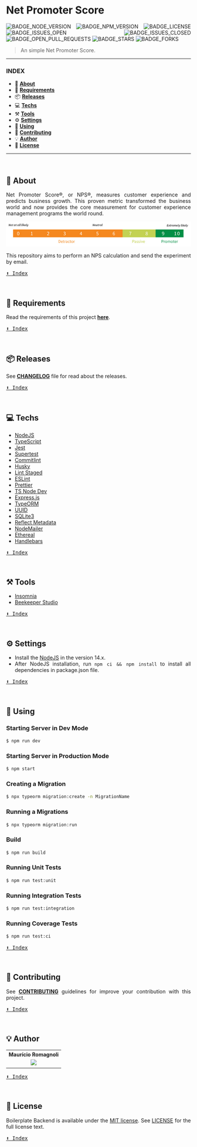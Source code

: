 <div align='justify'>

# **Net Promoter Score**

![BADGE_NODE_VERSION]
![BADGE_NPM_VERSION]
![BADGE_LICENSE]
![BADGE_ISSUES_OPEN]
![BADGE_ISSUES_CLOSED]
![BADGE_OPEN_PULL_REQUESTS]
![BADGE_STARS]
![BADGE_FORKS]

> An simple Net Promoter Score.

---

### **INDEX**

- 📄 **[About](#about)**
- 📝 **[Requirements](-requirements)**
- 📦 **[Releases](#-releases)**
- 💻 **[Techs](#-techs)**
- ⚒️ **[Tools](#%EF%B8%8F-tools)**
- ⚙️ **[Settings](#%EF%B8%8F-settings)**
- 🍷 **[Using](#-using)**
- 🌱 **[Contributing](#-contributing)**
- 💡 **[Author](#-author)**
- 🧾 **[License](#-license)**

---

<br>

## 📄 **About**

Net Promoter Score®, or NPS®, measures customer experience and predicts business growth. This proven metric transformed the business world and now provides the core measurement for customer experience management programs the world round.

![](./assets/nps.png)

This repository aims to perform an NPS calculation and send the experiment by email.

<kbd>[⬆️ Index](#index)</kbd>

<br>

## 📝 **Requirements**

Read the requirements of this project **[here](./docs/requirements)**.

<kbd>[⬆️ Index](#index)</kbd>

<br>

## 📦 **Releases**

See **[CHANGELOG](./docs/guides/CHANGELOG.md)** file for read about the releases.

<kbd>[⬆️ Index](#index)</kbd>

<br>

## 💻 **Techs**

- [NodeJS](https://nodejs.org/en/)
- [TypeScript](https://www.typescriptlang.org/)
- [Jest](https://jestjs.io/)
- [Supertest](https://github.com/visionmedia/supertest)
- [Commitlint](https://github.com/conventional-changelog/commitlint)
- [Husky](https://github.com/typicode/husky)
- [Lint Staged](https://github.com/okonet/lint-staged)
- [ESLint](https://eslint.org/)
- [Prettier](https://prettier.io/)
- [TS Node Dev](https://www.npmjs.com/package/ts-node-dev)
- [Express.js](https://expressjs.com/)
- [TypeORM](https://typeorm.io/#/)
- [UUID](https://www.npmjs.com/package/uuid)
- [SQLite3](https://www.npmjs.com/package/sqlite3)
- [Reflect Metadata](https://www.npmjs.com/package/reflect-metadata)
- [NodeMailer](https://nodemailer.com/about/)
- [Ethereal](https://ethereal.email/)
- [Handlebars](https://handlebarsjs.com/)

<kbd>[⬆️ Index](#index)</kbd>

<br>

## ⚒️ **Tools**

- [Insomnia](https://insomnia.rest/)
- [Beekeeper Studio](https://www.beekeeperstudio.io/)

<kbd>[⬆️ Index](#index)</kbd>

<br>

## ⚙️ **Settings**

- Install the [NodeJS](https://nodejs.org/en/download/) in the version 14.x.
- After NodeJS installation, run `npm ci && npm install` to install all dependencies in package.json file.

<kbd>[⬆️ Index](#index)</kbd>

<br>

## 🍷 **Using**

### Starting Server in Dev Mode

```bash
$ npm run dev
```

### Starting Server in Production Mode

```bash
$ npm start
```

### Creating a Migration

```bash
$ npx typeorm migration:create -n MigrationName
```

### Running a Migrations

```bash
$ npx typeorm migration:run
```

### Build

```bash
$ npm run build
```

### Running Unit Tests

```bash
$ npm run test:unit
```

### Running Integration Tests

```bash
$ npm run test:integration
```

### Running Coverage Tests

```bash
$ npm run test:ci
```

<kbd>[⬆️ Index](#index)</kbd>

<br>

## 🌱 **Contributing**

See **[CONTRIBUTING](./docs/guides/CONTRIBUTING.md)** guidelines for improve your contribution with this project.

<kbd>[⬆️ Index](#index)</kbd>

<br>

## 💡 **Author**

<table>
  <tr align=center>
    <th><strong>Maurício Romagnoli</strong></th>
  </tr>
  <tr align=center>
    <td>
      <a href="https://www.linkedin.com/in/mauricioromagnoli/">
        <img width="200" src="https://avatars1.githubusercontent.com/u/38081852?s=460&u=0efcf96c90b1343962f6b881fd230cebb98e1dcb&v=4">
      </a>
    </td>
  </tr>
</table>

<kbd>[⬆️ Index](#index)</kbd>

<br>

## 🧾 **License**

Boilerplate Backend is available under the [MIT license](https://opensource.org/licenses/MIT). See [LICENSE](./LICENSE) for the full license text.

<kbd>[⬆️ Index](#index)</kbd>

<br>

</div>

<!-- Badges -->

[BADGE_NODE_VERSION]: https://img.shields.io/badge/nodejs-v14.15.3-3c873a

[BADGE_NPM_VERSION]: https://img.shields.io/badge/npm-v6.14.9-cc3534

[BADGE_LICENSE]: https://img.shields.io/github/license/x0n4d0/boilerplate-backend

[BADGE_ISSUES_OPEN]: https://img.shields.io/github/issues/x0n4d0/boilerplate-backend

[BADGE_ISSUES_CLOSED]: https://img.shields.io/github/issues-closed/x0n4d0/boilerplate-backend?color=red

[BADGE_OPEN_PULL_REQUESTS]: https://img.shields.io/github/issues-pr/x0n4d0/boilerplate-backend?color=blue

[BADGE_STARS]: https://img.shields.io/github/stars/x0n4d0/boilerplate-backend?color=inactive

[BADGE_FORKS]: https://img.shields.io/github/forks/x0n4d0/boilerplate-backend?color=inactive
